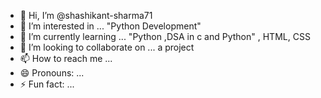 - 👋 Hi, I’m @shashikant-sharma71
- 👀 I’m interested in ... "Python Development"
- 🌱 I’m currently learning ... "Python ,DSA in c and Python" , HTML, CSS
- 💞️ I’m looking to collaborate on ... a project  
- 📫 How to reach me ... 
- 😄 Pronouns: ... 
- ⚡ Fun fact: ...

<!---
shashikant-sharma71/shashikant-sharma71 is a ✨ special ✨ repository because its `README.md` (this file) appears on your GitHub profile.
You can click the Preview link to take a look at your changes.
--->
